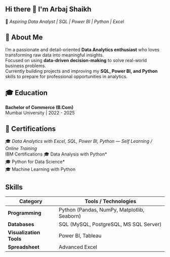 ## Hi there 👋  I'm **Arbaj Shaikh**
🎯 *Aspiring Data Analyst | SQL | Power BI | Python | Excel*
## 🧠 About Me  
I’m a passionate and detail-oriented **Data Analytics enthusiast** who loves transforming raw data into meaningful insights.  
Focused on using **data-driven decision-making** to solve real-world business problems.  
Currently building projects and improving my **SQL, Power BI, and Python** skills to prepare for professional opportunities in analytics.

## 🎓 Education  
**Bachelor of Commerce (B.Com)**  
Mumbai University | 2022 - 2025 

## 📜 Certifications  
🎓 *Data Analytics with Excel, SQL, Power BI, Python — Self Learning / Online Training*  
 IBM Certifications
🎓  Data Analysis with Python*  
🎓  Python for Data Science*  
🎓  Machine Learning with Python

## Skills
| Category | Tools / Technologies |
|-----------|----------------------|
| **Programming** | Python (Pandas, NumPy, Matplotlib, Seaborn) |
| **Databases** | SQL (MySQL, PostgreSQL, MS SQL Server) |
| **Visualization Tools** | Power BI, Tableau |
| **Spreadsheet** | Advanced Excel |

<!--
**Arbajshaikh7030/Arbajshaikh7030** is a ✨ _special_ ✨ repository because its `README.md` (this file) appears on your GitHub profile.

Here are some ideas to get you started:

- 🔭 I’m currently working on ...
- 🌱 I’m currently learning ...
- 👯 I’m looking to collaborate on ...
- 🤔 I’m looking for help with ...
- 💬 Ask me about ...
- 📫 How to reach me: ...
- 😄 Pronouns: ...
- ⚡ Fun fact: ...
-->
